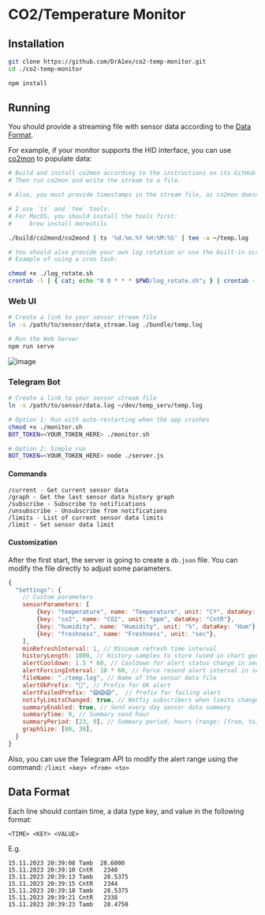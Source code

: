 # CO2/Temperature Monitor

## Installation
```sh
git clone https://github.com/DrA1ex/co2-temp-monitor.git
cd ./co2-temp-monitor

npm install
```

## Running
You should provide a streaming file with sensor data according to the [Data Format](#data-format).

For example, if your monitor supports the HID interface, you can use [co2mon](https://github.com/dmage/co2mon) to populate data:
```sh
# Build and install co2mon according to the instructions on its GitHub page.
# Then run co2mon and write the stream to a file.

# Also, you must provide timestamps in the stream file, as co2mon doesn't provide them.

# I use `ts` and `tee` tools.
# For MacOS, you should install the tools first:
#     brew install moreutils

./build/co2mond/co2mond | ts '%d.%m.%Y %H:%M:%S' | tee -a ~/temp.log

# You should also provide your own log rotation or use the built-in script.
# Example of using a cron task:

chmod +x ./log_rotate.sh
crontab -l | { cat; echo "0 0 * * * $PWD/log_rotate.sh"; } | crontab -
```

### Web UI
```sh
# Create a link to your sensor stream file
ln -s /path/to/sensor/data_stream.log ./bundle/temp.log

# Run the Web Server
npm run serve
```

![image](https://github.com/DrA1ex/co2-temp-monitor/assets/1194059/6fd804a5-86dc-45da-9894-098d852cee09)


### Telegram Bot
```sh
# Create a link to your sensor stream file
ln -s /path/to/sensor/data.log ~/dev/temp_serv/temp.log

# Option 1: Run with auto-restarting when the app crashes
chmod +x ./monitor.sh
BOT_TOKEN=<YOUR_TOKEN_HERE> ./monitor.sh

# Option 2: Simple run
BOT_TOKEN=<YOUR_TOKEN_HERE> node ./server.js
```

#### Commands
```
/current - Get current sensor data
/graph - Get the last sensor data history graph
/subscribe - Subscribe to notifications
/unsubscribe - Unsubscribe from notifications
/limits - List of current sensor data limits
/limit - Set sensor data limit
```

#### Customization
After the first start, the server is going to create a `db.json` file. You can modify the file directly to adjust some parameters.

```js
{
  "Settings": {
    // Custom parameters
    sensorParameters: [
        {key: "temperature", name: "Temperature", unit: "Cº", dataKey: "Tamb"},
        {key: "co2", name: "CO2", unit: "ppm", dataKey: "CntR"},
        {key: "humidity", name: "Humidity", unit: "%", dataKey: "Hum"},
        {key: "freshness", name: "Freshness", unit: "sec"},
    ],
    minRefreshInterval: 1, // Minimum refresh time interval
    historyLength: 1000, // History samples to store (used in chart generation)
    alertCooldown: 1.5 * 60, // Cooldown for alert status change in seconds
    alertForcingInterval: 10 * 60, // Force resend alert interval in seconds
    fileName: "./temp.log", // Name of the sensor data file
    alertOkPrefix: "🌿", // Prefix for OK alert
    alertFailedPrefix: "😱😱😱",  // Prefix for failing alert
    notifyLimitsChanged: true, // Notfiy subscribers when limits changed
    summaryEnabled: true, // Send every day sensor data summary
    summaryTime: 9, // Summary send hour
    summaryPeriod: [23, 9], // Summary period, hours (range: [from, to))
    graphSize: [80, 30],
  }
}
```

Also, you can use the Telegram API to modify the alert range using the command: `/limit <key> <from> <to>`

## Data Format
Each line should contain time, a data type key, and value in the following format:

`<TIME> <KEY> <VALUE>`

E.g.
```
15.11.2023 20:39:08 Tamb  28.6000
15.11.2023 20:39:10 CntR   2340
15.11.2023 20:39:13 Tamb   28.5375
15.11.2023 20:39:15 CntR   2344
15.11.2023 20:39:18 Tamb   28.5375
15.11.2023 20:39:21 CntR   2338
15.11.2023 20:39:23 Tamb   28.4750
```
